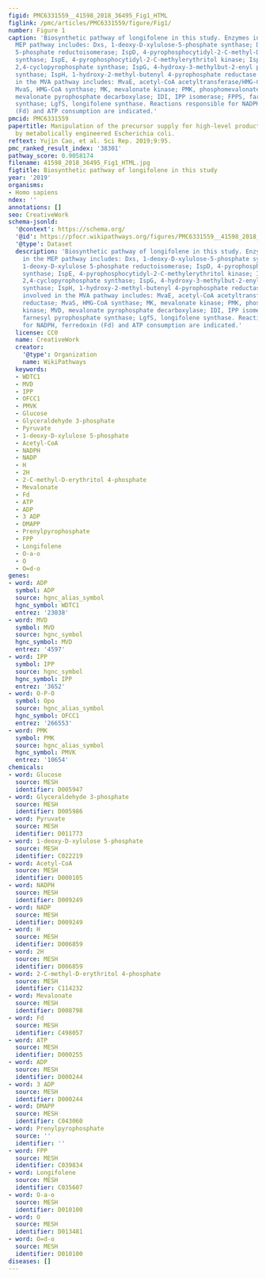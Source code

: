 ```yaml
---
figid: PMC6331559__41598_2018_36495_Fig1_HTML
figlink: /pmc/articles/PMC6331559/figure/Fig1/
number: Figure 1
caption: 'Biosynthetic pathway of longifolene in this study. Enzymes involved in the
  MEP pathway includes: Dxs, 1-deoxy-D-xylulose-5-phosphate synthase; Dxr, 1-deoxy-D-xylulose
  5-phosphate reductoisomerase; IspD, 4-pyrophosphocytidyl-2-C-methyl-D-erythritol
  synthase; IspE, 4-pyrophosphocytidyl-2-C-methylerythritol kinase; IspF, 2-C-methyl-D-erythritol
  2,4-cyclopyrophosphate synthase; IspG, 4-hydroxy-3-methylbut-2-enyl pyrophosphate
  synthase; IspH, 1-hydroxy-2-methyl-butenyl 4-pyrophosphate reductase. Enzymes involved
  in the MVA pathway includes: MvaE, acetyl-CoA acetyltransferase/HMG-CoA reductase;
  MvaS, HMG-CoA synthase; MK, mevalonate kinase; PMK, phosphomevalonate kinase; MVD,
  mevalonate pyrophosphate decarboxylase; IDI, IPP isomerase; FPPS, farnesyl pyrophosphate
  synthase; LgfS, longifolene synthase. Reactions responsible for NADPH, ferredoxin
  (Fd) and ATP consumption are indicated.'
pmcid: PMC6331559
papertitle: Manipulation of the precursor supply for high-level production of longifolene
  by metabolically engineered Escherichia coli.
reftext: Yujin Cao, et al. Sci Rep. 2019;9:95.
pmc_ranked_result_index: '38301'
pathway_score: 0.9058174
filename: 41598_2018_36495_Fig1_HTML.jpg
figtitle: Biosynthetic pathway of longifolene in this study
year: '2019'
organisms:
- Homo sapiens
ndex: ''
annotations: []
seo: CreativeWork
schema-jsonld:
  '@context': https://schema.org/
  '@id': https://pfocr.wikipathways.org/figures/PMC6331559__41598_2018_36495_Fig1_HTML.html
  '@type': Dataset
  description: 'Biosynthetic pathway of longifolene in this study. Enzymes involved
    in the MEP pathway includes: Dxs, 1-deoxy-D-xylulose-5-phosphate synthase; Dxr,
    1-deoxy-D-xylulose 5-phosphate reductoisomerase; IspD, 4-pyrophosphocytidyl-2-C-methyl-D-erythritol
    synthase; IspE, 4-pyrophosphocytidyl-2-C-methylerythritol kinase; IspF, 2-C-methyl-D-erythritol
    2,4-cyclopyrophosphate synthase; IspG, 4-hydroxy-3-methylbut-2-enyl pyrophosphate
    synthase; IspH, 1-hydroxy-2-methyl-butenyl 4-pyrophosphate reductase. Enzymes
    involved in the MVA pathway includes: MvaE, acetyl-CoA acetyltransferase/HMG-CoA
    reductase; MvaS, HMG-CoA synthase; MK, mevalonate kinase; PMK, phosphomevalonate
    kinase; MVD, mevalonate pyrophosphate decarboxylase; IDI, IPP isomerase; FPPS,
    farnesyl pyrophosphate synthase; LgfS, longifolene synthase. Reactions responsible
    for NADPH, ferredoxin (Fd) and ATP consumption are indicated.'
  license: CC0
  name: CreativeWork
  creator:
    '@type': Organization
    name: WikiPathways
  keywords:
  - WDTC1
  - MVD
  - IPP
  - OFCC1
  - PMVK
  - Glucose
  - Glyceraldehyde 3-phosphate
  - Pyruvate
  - 1-deoxy-D-xylulose 5-phosphate
  - Acetyl-CoA
  - NADPH
  - NADP
  - H
  - 2H
  - 2-C-methyl-D-erythritol 4-phosphate
  - Mevalonate
  - Fd
  - ATP
  - ADP
  - 3 ADP
  - DMAPP
  - Prenylpyrophosphate
  - FPP
  - Longifolene
  - O-a-o
  - O
  - O=d-o
genes:
- word: ADP
  symbol: ADP
  source: hgnc_alias_symbol
  hgnc_symbol: WDTC1
  entrez: '23038'
- word: MVD
  symbol: MVD
  source: hgnc_symbol
  hgnc_symbol: MVD
  entrez: '4597'
- word: IPP
  symbol: IPP
  source: hgnc_symbol
  hgnc_symbol: IPP
  entrez: '3652'
- word: O-P-O
  symbol: Opo
  source: hgnc_alias_symbol
  hgnc_symbol: OFCC1
  entrez: '266553'
- word: PMK
  symbol: PMK
  source: hgnc_alias_symbol
  hgnc_symbol: PMVK
  entrez: '10654'
chemicals:
- word: Glucose
  source: MESH
  identifier: D005947
- word: Glyceraldehyde 3-phosphate
  source: MESH
  identifier: D005986
- word: Pyruvate
  source: MESH
  identifier: D011773
- word: 1-deoxy-D-xylulose 5-phosphate
  source: MESH
  identifier: C022219
- word: Acetyl-CoA
  source: MESH
  identifier: D000105
- word: NADPH
  source: MESH
  identifier: D009249
- word: NADP
  source: MESH
  identifier: D009249
- word: H
  source: MESH
  identifier: D006859
- word: 2H
  source: MESH
  identifier: D006859
- word: 2-C-methyl-D-erythritol 4-phosphate
  source: MESH
  identifier: C114232
- word: Mevalonate
  source: MESH
  identifier: D008798
- word: Fd
  source: MESH
  identifier: C498057
- word: ATP
  source: MESH
  identifier: D000255
- word: ADP
  source: MESH
  identifier: D000244
- word: 3 ADP
  source: MESH
  identifier: D000244
- word: DMAPP
  source: MESH
  identifier: C043060
- word: Prenylpyrophosphate
  source: ''
  identifier: ''
- word: FPP
  source: MESH
  identifier: C039834
- word: Longifolene
  source: MESH
  identifier: C035607
- word: O-a-o
  source: MESH
  identifier: D010100
- word: O
  source: MESH
  identifier: D013481
- word: O=d-o
  source: MESH
  identifier: D010100
diseases: []
---
```

